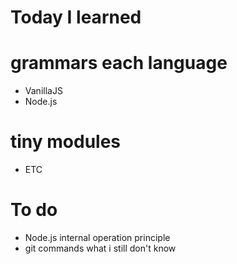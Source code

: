 Today I learned
====

# grammars each language
 * VanillaJS
 * Node.js

# tiny modules
 * ETC

# To do
 * Node.js internal operation principle
 * git commands what i still don't know